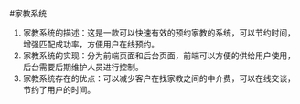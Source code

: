 #家教系统
1.	家教系统的描述：这是一款可以快速有效的预约家教的系统，可以节约时间，增强匹配成功率，方便用户在线预约。
2.	家教系统的实现：分为前端页面和后台页面，前端可以方便的供给用户使用，后台需要后期维护人员进行控制。
3.	家教系统存在的优点：可以减少客户在找家教之间的中介费，可以在线交谈，节约了用户的时间。
